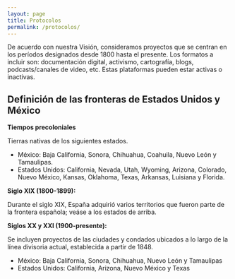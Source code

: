 ```yaml
---
layout: page
title: Protocolos
permalink: /protocolos/
---
```


De acuerdo con nuestra Visión, consideramos proyectos  que se centran en los períodos designados desde 
1800 hasta el presente. Los formatos a incluir son: documentación digital, activismo, cartografía,
blogs, podcasts/canales de video, etc. Estas plataformas pueden estar activas o inactivas.

## Definición de las fronteras de Estados Unidos y México

**Tiempos precoloniales**

Tierras nativas de los siguientes estados.

- México: Baja California, Sonora, Chihuahua, Coahuila, Nuevo León y Tamaulipas.
- Estados Unidos: California, Nevada, Utah, Wyoming, Arizona, Colorado,  Nuevo México, Kansas, Oklahoma,
Texas, Arkansas, Luisiana y Florida.

**Siglo XIX (1800-1899):**

Durante el siglo XIX, España adquirió varios territorios que fueron parte de la frontera española; veáse
a los estados de arriba.

**Siglos XX y XXI (1900-presente):**

Se incluyen proyectos de las ciudades y condados ubicados a lo largo de la línea divisoria actual,
establecida a partir de 1848.

- México: Baja California, Sonora, Chihuahua, Nuevo León y Tamaulipas
- Estados Unidos: California, Arizona, Nuevo México y Texas
